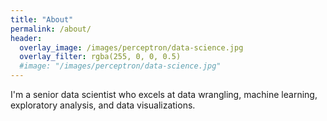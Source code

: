 ```yaml
---
title: "About"
permalink: /about/
header:
  overlay_image: /images/perceptron/data-science.jpg
  overlay_filter: rgba(255, 0, 0, 0.5)
  #image: "/images/perceptron/data-science.jpg"
---
```


I'm a senior data scientist who excels at data wrangling, machine learning, exploratory analysis, and data visualizations.
